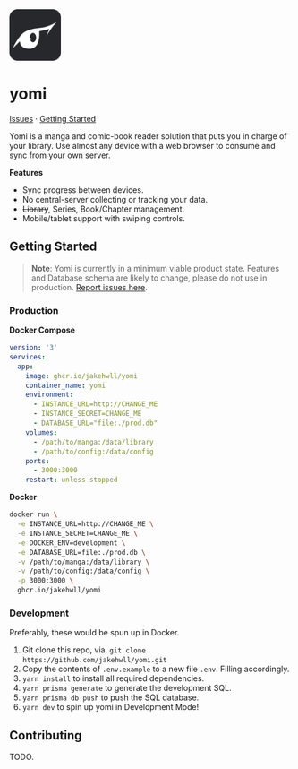 <img src="public/favicon.svg" alt="logo" width="92" height="auto" />

# yomi

[Issues](https://github.com/jakehwll/yomi/issues)</a> · [Getting Started](#getting-started)

Yomi is a manga and comic-book reader solution that puts you in charge of your library. Use almost any device with a web browser to consume and sync from your own server.

**Features**

- Sync progress between devices.
- No central-server collecting or tracking your data.
- ~~Library~~, Series, Book/Chapter management.
- Mobile/tablet support with swiping controls.

## Getting Started

> **Note**:
> Yomi is currently in a minimum viable product state. Features and Database schema are likely to change, please do not use in production. [Report issues here](https://github.com/jakehwll/yomi/issues/new).

### Production

**Docker Compose**

```yaml
version: '3'
services:
  app:
    image: ghcr.io/jakehwll/yomi
    container_name: yomi
    environment:
      - INSTANCE_URL=http://CHANGE_ME
      - INSTANCE_SECRET=CHANGE_ME
      - DATABASE_URL="file:./prod.db"
    volumes:
      - /path/to/manga:/data/library
      - /path/to/config:/data/config
    ports:
      - 3000:3000
    restart: unless-stopped
```

**Docker**

```sh
docker run \
  -e INSTANCE_URL=http://CHANGE_ME \
  -e INSTANCE_SECRET=CHANGE_ME \
  -e DOCKER_ENV=development \
  -e DATABASE_URL=file:./prod.db \
  -v /path/to/manga:/data/library \
  -v /path/to/config:/data/config \
  -p 3000:3000 \
  ghcr.io/jakehwll/yomi
```

### Development

Preferably, these would be spun up in Docker.

1. Git clone this repo, via. `git clone https://github.com/jakehwll/yomi.git`
2. Copy the contents of `.env.example` to a new file `.env`. Filling accordingly.
3. `yarn install` to install all required dependencies.
4. `yarn prisma generate` to generate the development SQL.
5. `yarn prisma db push` to push the SQL database.
6. `yarn dev` to spin up yomi in Development Mode!

## Contributing

TODO.
